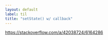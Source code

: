```yaml
---
layout: default
label: til
title: "setState() w/ callback"
---
```


https://stackoverflow.com/a/42038724/6164286

